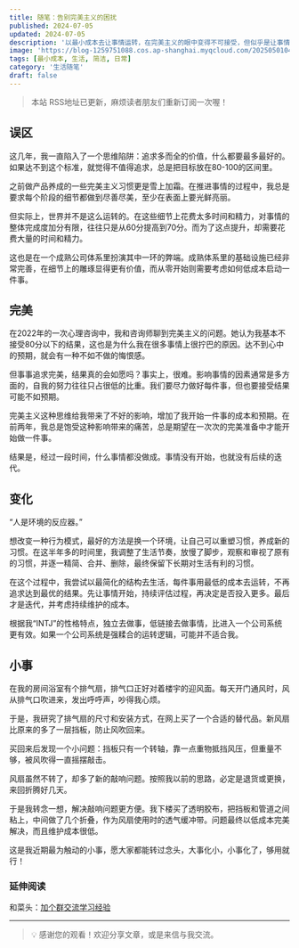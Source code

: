 ```yaml
---
title: 随笔：告别完美主义的困扰
published: 2024-07-05
updated: 2024-07-05
description: '以最小成本去让事情运转，在完美主义的眼中变得不可接受，但似乎是让事情运转的最优解，迷恋繁复和过度追求简洁，皆不可取。'
image: 'https://blog-1259751088.cos.ap-shanghai.myqcloud.com/20250501042343768.png?imageSlim'
tags: [最小成本, 生活, 简洁, 日常]
category: '生活随笔'
draft: false
---
```


> 本站 RSS地址已更新，麻烦读者朋友们重新订阅一次喔！

## 误区

这几年，我一直陷入了一个思维陷阱：追求多而全的价值，什么都要最多最好的。如果达不到这个标准，就觉得不值得追求，总是把目标放在80-100的区间里。

之前做产品养成的一些完美主义习惯更是雪上加霜。在推进事情的过程中，我总是要求每个阶段的细节都做到尽善尽美，至少在表面上要光鲜亮丽。

但实际上，世界并不是这么运转的。在这些细节上花费太多时间和精力，对事情的整体完成度加分有限，往往只是从60分提高到70分。而为了这点提升，却需要花费大量的时间和精力。

这也是在一个成熟公司体系里扮演其中一环的弊端。成熟体系里的基础设施已经非常完善，在细节上的雕琢显得更有价值，而从零开始则需要考虑如何低成本启动一件事。

## 完美

在2022年的一次心理咨询中，我和咨询师聊到完美主义的问题。她认为我基本不接受80分以下的结果，这也是为什么我在很多事情上很拧巴的原因。达不到心中的预期，就会有一种不如不做的悔恨感。

但事事追求完美，结果真的会如愿吗？事实上，很难。影响事情的因素通常是多方面的，自我的努力往往只占很低的比重。我们要尽力做好每件事，但也要接受结果可能不如预期。

完美主义这种思维给我带来了不好的影响，增加了我开始一件事的成本和预期。在前两年，我总是饱受这种影响带来的痛苦，总是期望在一次次的完美准备中才能开始做一件事。

结果是，经过一段时间，什么事情都没做成。事情没有开始，也就没有后续的迭代。

## 变化

“人是环境的反应器。”

想改变一种行为模式，最好的方法是换一个环境，让自己可以重塑习惯，养成新的习惯。在这半年多的时间里，我调整了生活节奏，放慢了脚步，观察和审视了原有的习惯，并逐一精简、合并、删除，最终保留下长期对生活有利的习惯。

在这个过程中，我尝试以最简化的结构去生活，每件事用最低的成本去运转，不再追求达到最优的结果。先让事情开始，持续评估过程，再决定是否投入更多。最后才是迭代，并考虑持续维护的成本。

根据我“INTJ”的性格特点，独立去做事，低链接去做事情，比进入一个公司系统更有效。如果一个公司系统是强糅合的运转逻辑，可能并不适合我。

## 小事

在我的房间浴室有个排气扇，排气口正好对着楼宇的迎风面。每天开门通风时，风从排气口吹进来，发出呼呼声，吵得我心烦。

于是，我研究了排气扇的尺寸和安装方式，在网上买了一个合适的替代品。新风扇比原来的多了一层挡板，防止风吹回来。

买回来后发现一个小问题：挡板只有一个转轴，靠一点重物抵挡风压，但重量不够，被风吹得一直摇摆敲击。

风扇虽然不转了，却多了新的敲响问题。按照我以前的思路，必定是退货或更换，来回折腾好几天。

于是我转念一想，解决敲响问题更方便。我下楼买了透明胶布，把挡板和管道之间粘上，中间做了几个折叠，作为风扇使用时的透气缓冲带。问题最终以低成本完美解决，而且维护成本很低。

这是我近期最为触动的小事，愿大家都能转过念头，大事化小，小事化了，够用就行！

### 延伸阅读

和菜头：[加个群交流学习经验](https://www.hecaitou.com/2024/06/Join-a-group-to-exchange-learning-experiences.html?m=1)

---

> 💡 感谢您的观看！欢迎分享文章，或是来信与我交流。
